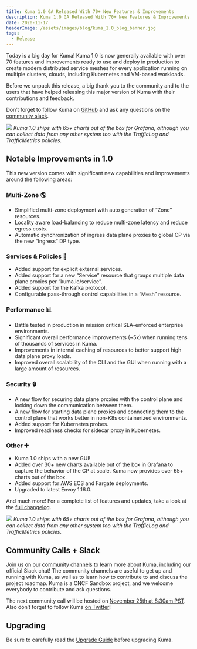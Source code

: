 ```yaml
---
title: Kuma 1.0 GA Released With 70+ New Features & Improvements
description: Kuma 1.0 GA Released With 70+ New Features & Improvements
date: 2020-11-17
headerImage: /assets/images/blog/kuma_1.0_blog_banner.jpg
tags:
  - Release
---
```


Today is a big day for Kuma! Kuma 1.0 is now generally available with over 70 features and improvements ready to use and deploy in production to create modern distributed service meshes for every application running on multiple clusters, clouds, including Kubernetes and VM-based workloads.

Before we unpack this release, a big thank you to the community and to the users that have helped releasing this major version of Kuma with their contributions and feedback.

Don’t forget to follow Kuma on [GitHub](https://github.com/kumahq/kuma) and ask any questions on the [community slack](https://kuma.io/community/).

![](/assets/images/blog/kuma_1_0_grafana.png)
_Kuma 1.0 ships with 65+ charts out of the box for Grafana, although you can collect data from any other system too with the TrafficLog and TrafficMetrics policies._

## Notable Improvements in 1.0

This new version comes with significant new capabilities and improvements around the following areas:

### Multi-Zone 🌎

- Simplified multi-zone deployment with auto generation of “Zone” resources.
- Locality aware load-balancing to reduce multi-zone latency and reduce egress costs.
- Automatic synchronization of ingress data plane proxies to global CP via the new “Ingress” DP type.

### Services & Policies 🚀

- Added support for explicit external services.
- Added support for a new “Service” resource that groups multiple data plane proxies per “kuma.io/service”.
- Added support for the Kafka protocol.
- Configurable pass-through control capabilities in a “Mesh” resource.

### Performance 📊

- Battle tested in production in mission critical SLA-enforced enterprise environments.
- Significant overall performance improvements (~5x) when running tens of thousands of services in Kuma.
- Improvements in internal caching of resources to better support high data plane proxy loads.
- Improved overall scalability of the CLI and the GUI when running with a large amount of resources.

### Security 🔒

- A new flow for securing data plane proxies with the control plane and locking down the communication between them.
- A new flow for starting data plane proxies and connecting them to the control plane that works better in non-K8s containerized environments.
- Added support for Kubernetes probes.
- Improved readiness checks for sidecar proxy in Kubernetes.

### Other ➕

- Kuma 1.0 ships with a new GUI!
- Added over 30+ new charts available out of the box in Grafana to capture the behavior of the CP at scale. Kuma now provides over 65+ charts out of the box.
- Added support for AWS ECS and Fargate deployments.
- Upgraded to latest Envoy 1.16.0.

And much more! For a complete list of features and updates, take a look at the [full changelog](https://github.com/kumahq/kuma/blob/0ec42aa981139b1552e695b17e0f474cd0d5bde9/CHANGELOG.md).

![](/assets/images/blog/kuma_1_0_gui.png)
_Kuma 1.0 ships with 65+ charts out of the box for Grafana, although you can collect data from any other system too with the TrafficLog and TrafficMetrics policies._

## Community Calls + Slack

Join us on our [community channels](https://kuma.io/community/) to learn more about Kuma, including our official Slack chat! The community channels are useful to get up and running with Kuma, as well as to learn how to contribute to and discuss the project roadmap. Kuma is a CNCF Sandbox project, and we welcome everybody to contribute and ask questions.

The next community call will be hosted on [November 25th at 8:30am PST](https://kuma.io/community/). Also don’t forget to follow Kuma [on Twitter](https://twitter.com/kumamesh)!

## Upgrading

Be sure to carefully read the [Upgrade Guide](https://github.com/kumahq/kuma/blob/master/UPGRADE.md) before upgrading Kuma.
